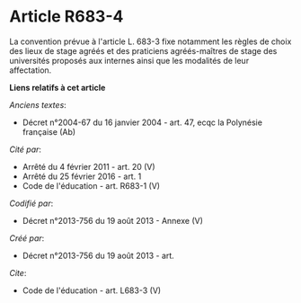 # Article R683-4

La convention prévue à l'article L. 683-3 fixe notamment les règles de choix des lieux de stage agréés et des praticiens
agréés-maîtres de stage des universités proposés aux internes ainsi que les modalités de leur affectation.

**Liens relatifs à cet article**

_Anciens textes_:

  - Décret n°2004-67 du 16 janvier 2004 - art. 47, ecqc la Polynésie française (Ab)

_Cité par_:

  - Arrêté du 4 février 2011 - art. 20 (V)
  - Arrêté du 25 février 2016 - art. 1
  - Code de l'éducation - art. R683-1 (V)

_Codifié par_:

  - Décret n°2013-756 du 19 août 2013 -  Annexe (V)

_Créé par_:

  - Décret n°2013-756 du 19 août 2013 - art.

_Cite_:

  - Code de l'éducation - art. L683-3 (V)
